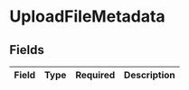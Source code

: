 # UploadFileMetadata


## Fields

| Field       | Type        | Required    | Description |
| ----------- | ----------- | ----------- | ----------- |
